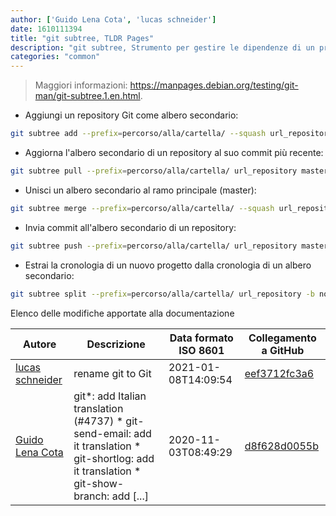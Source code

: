 ```yaml
---
author: ['Guido Lena Cota', 'lucas schneider']
date: 1610111394
title: "git subtree, TLDR Pages"
description: "git subtree, Strumento per gestire le dipendenze di un progetto come progetti secondari."
categories: "common"
---
```

> Maggiori informazioni: <https://manpages.debian.org/testing/git-man/git-subtree.1.en.html>.

- Aggiungi un repository Git come albero secondario:

```bash
git subtree add --prefix=percorso/alla/cartella/ --squash url_repository master
```

- Aggiorna l'albero secondario di un repository al suo commit più recente:

```bash
git subtree pull --prefix=percorso/alla/cartella/ url_repository master
```

- Unisci un albero secondario al ramo principale (master):

```bash
git subtree merge --prefix=percorso/alla/cartella/ --squash url_repository master
```

- Invia commit all'albero secondario di un repository:

```bash
git subtree push --prefix=percorso/alla/cartella/ url_repository master
```

- Estrai la cronologia di un nuovo progetto dalla cronologia di un albero secondario:

```bash
git subtree split --prefix=percorso/alla/cartella/ url_repository -b nome_ramo
```
Elenco delle modifiche apportate alla documentazione


Autore | Descrizione | Data formato ISO 8601 | Collegamento a GitHub
------|-----|-----|-----
[lucas schneider](mailto:casdpa@gmail.com) | rename git to Git | 2021-01-08T14:09:54 | [eef3712fc3a6](https://github.com/tldr-pages/tldr/commit/eef3712fc3a6a3774384b2e4ed934583c8349d75)
[Guido Lena Cota](mailto:guido.lenacota@gmail.com) | git*: add Italian translation (#4737) * git-send-email: add it translation * git-shortlog: add it translation * git-show-branch: add [...] | 2020-11-03T08:49:29 | [d8f628d0055b](https://github.com/tldr-pages/tldr/commit/d8f628d0055bff98d5d64a811ea6349dfe245116)

